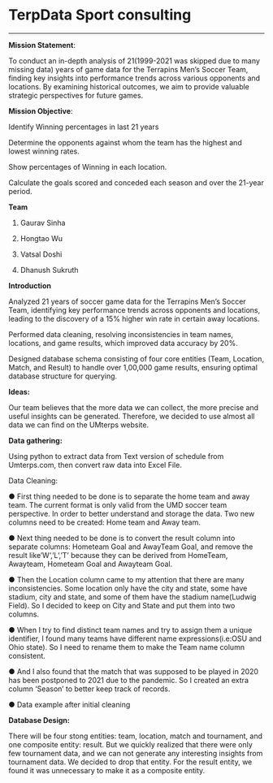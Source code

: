 <h1>TerpData Sport consulting</h1>
<hr>

**Mission Statement**:

To conduct an in-depth analysis of 21(1999-2021 was skipped due to many missing data) years of game data for the Terrapins Men’s Soccer Team, finding key insights into performance trends across various opponents and locations. By examining historical outcomes, we aim to provide valuable strategic perspectives for future games.

**Mission Objective**:

Identify Winning percentages in last 21 years

Determine the opponents against whom the team has the highest and lowest winning rates.

Show percentages of Winning in each location.

Calculate the goals scored and conceded each season and over the 21-year period.

**Team**

1. Gaurav Sinha

2. Hongtao Wu

3. Vatsal Doshi

4. Dhanush Sukruth

**Introduction**

Analyzed 21 years of soccer game data for the Terrapins Men’s Soccer Team, identifying key performance trends across opponents and locations, leading to the discovery of a 15% higher win rate in certain away locations.

Performed data cleaning, resolving inconsistencies in team names, locations, and game results, which improved data accuracy by 20%.

Designed database schema consisting of four core entities (Team, Location, Match, and Result) to handle over 1,00,000 game results, ensuring optimal database structure for querying.

**Ideas:**

Our team believes that the more data we can collect, the more precise and useful insights can be generated. Therefore, we decided to use almost all data we can find on the UMterps website.

**Data gathering:**

Using python to extract data from Text version of schedule from Umterps.com, then convert raw data into Excel File.

Data Cleaning:

●	First thing needed to be done is to separate the home team and away team. The current format is only valid from the UMD soccer team perspective. In order to better understand and storage the data. Two new columns need to be created: Home team and Away team.

●	Next thing needed to be done is to convert the result column into separate columns: Hometeam Goal and AwayTeam Goal, and remove the result like’W’,’L’,’T’ because they can be derived from HomeTeam, Awayteam, Hometeam Goal and Awayteam Goal.

●	Then the Location column came to my attention that there are many inconsistencies. Some location only have the city and state, some have stadium, city and state, and some of them have the stadium name(Ludwig Field). So I decided to keep on City and State and put them into two columns. 

●	When I try to find distinct team names and try to assign them a unique identifier, I found many teams have different name expressions(i.e:OSU and Ohio state). So I need to rename them to make the Team name column consistent.

●	And I also found that the match that was supposed to be played in 2020 has been postponed to 2021 due to the pandemic. So I created an extra column ‘Season’ to better keep track of records.

●	Data example after initial cleaning
 

**Database Design:**


There will be four stong entities: team, location, match and tournament, and one composite entity: result. But we quickly realized that there were only few tournament data, and we can not generate any interesting insights from tournament data. We decided to drop that entity. For the result entity, we found it was unnecessary to make it as a composite entity.
  

